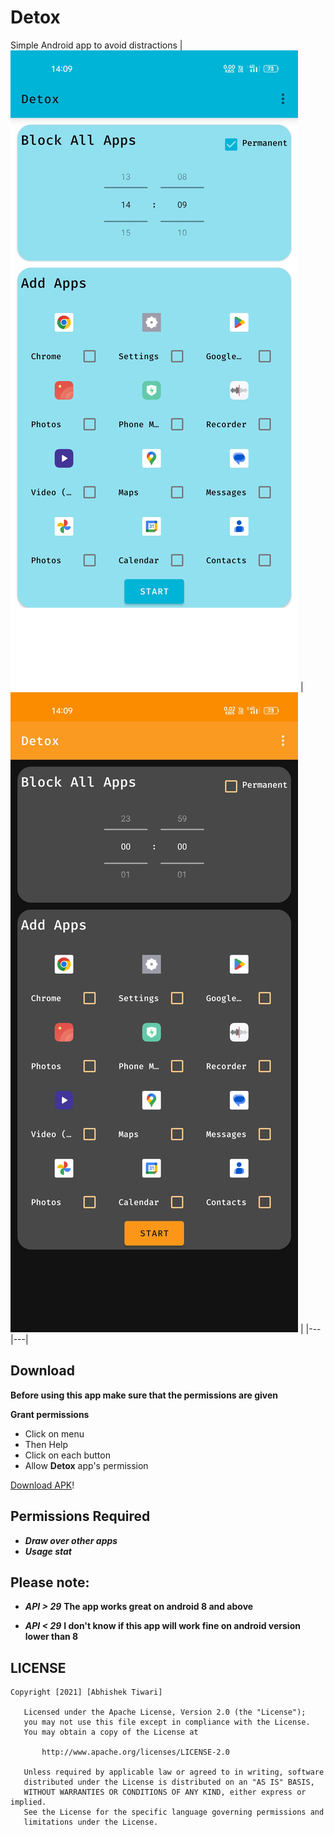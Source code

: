 # Detox
Simple Android app to avoid distractions
| ![Alt textA](images/two.jpg "a title") | ![Alt textA](images/one.jpg "a title") |
|---|---|

## Download
**Before using this app make sure that the permissions are given**


 **Grant permissions**
   + Click on menu
   + Then Help
   + Click on each button
   + Allow **Detox** app's permission


[Download APK](https://github.com/0indramani/detox/releases/download/v.1.0.0/Detox.apk)!


## Permissions Required
   + ***Draw over other apps***
   +  ***Usage stat***


## Please note: 

   * ***API > 29***
        __The app works great on  android 8 and above__
     
   * ***API < 29*** 
        __I don't know if this app will work fine on android version lower than 8__
        
        
  
## LICENSE
```
Copyright [2021] [Abhishek Tiwari]

   Licensed under the Apache License, Version 2.0 (the "License");
   you may not use this file except in compliance with the License.
   You may obtain a copy of the License at

       http://www.apache.org/licenses/LICENSE-2.0

   Unless required by applicable law or agreed to in writing, software
   distributed under the License is distributed on an "AS IS" BASIS,
   WITHOUT WARRANTIES OR CONDITIONS OF ANY KIND, either express or implied.
   See the License for the specific language governing permissions and
   limitations under the License.
```
